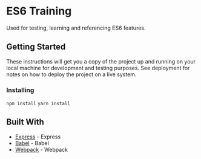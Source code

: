 # ES6 Training

Used for testing, learning and referencing ES6 features.

## Getting Started

These instructions will get you a copy of the project up and running on your local machine for development and testing purposes. See deployment for notes on how to deploy the project on a live system.

### Installing

`npm install`
`yarn install`

## Built With

* [Express](https://github.com/expressjs/express) - Express
* [Babel](https://github.com/babel/babel) - Babel
* [Webpack](https://github.com/webpack/webpack) - Webpack